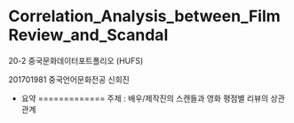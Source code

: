 # Correlation_Analysis_between_FilmReview_and_Scandal
20-2 중국문화데이터포트폴리오 (HUFS)

201701981 중국언어문화전공 신희진





  * 요약
=============
  주제 : 배우/제작진의 스캔들과 영화 평점별 리뷰의 상관관계
  
